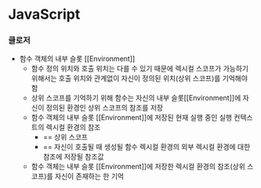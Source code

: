 # JavaScript
### 클로저
* 함수 객체의 내부 슬롯 [[Environment]]
  * 함수 정의 위치와 호출 위치는 다를 수 있기 때문에 렉시컬 스코프가 가능하기 위해서는 호출 위치와 관계없이 자신이 정의된 위치(상위 스코프)를 기억해야 함
  * 상위 스코프를 기억하기 위해 함수는 자신의 내부 슬롯[[Environment]]에 자신이 정의된 환경인 상위 스코프의 참조를 저장
  * 함수 객체의 내부 슬롯 [[Environment]]에 저장된 현재 실행 중인 실행 컨텍스트의 렉시컬 환경의 참조 
    * == 상위 스코프 
    * == 자신이 호출될 때 생성될 함수 렉시컬 환경의 외부 렉시컬 환경에 대한 참조에 저장될 참조값
  * 함수 객체는 내부 슬롯 [[Environment]]에 저장한 렉시컬 환경의 참조(상위 스코프)를 자신이 존재하는 한 기억